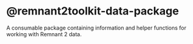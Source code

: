# @remnant2toolkit-data-package

A consumable package containing information and helper functions for working with Remnant 2 data.
